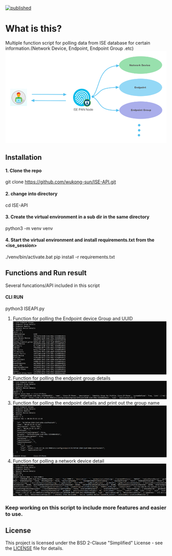 [![published](https://static.production.devnetcloud.com/codeexchange/assets/images/devnet-published.svg)](https://developer.cisco.com/codeexchange/github/repo/wukong-sun/ISE-API)
# What is this?
Multiple function script for polling data from ISE database for certain information.(Network Device, Endpoint, Endpoint Group .etc)
![ISE-API](/ISE-API-flow.png)

## Installation

#### 1. Clone the repo
git clone https://github.com/wukong-sun/ISE-API.git
#### 2. change into directory
cd ISE-API
#### 3. Create the virtual environment in a sub dir in the same directory
python3 -m venv venv
#### 4. Start the virtual environment and install requirements.txt from the <ise_session>
./venv/bin/activate.bat
pip install -r requirements.txt 
      
## Functions and Run result
Several funcations/API included in this script

#### CLI RUN
python3 ISEAPI.py

1. Function for polling the Endpoint device Group and UUID
![endpointgrouplist](/endpointgrouplist.png)
2. Function for polling the endpoint group details
![endpointgroupdetail](/endpointgroupdetail.png)
3. Function for polling the endpoint details and print out the group name
![endpointdetail](/endpointdetail.png)
4. Function for polling a network device detail
![networkdevicedetail](/networkdevicedetail.png)

### Keep working on this script to include more features and easier to use.

## License
This project is licensed under the BSD 2-Clause "Simplified" License - see the  [LICENSE](./LICENSE) file for details.

